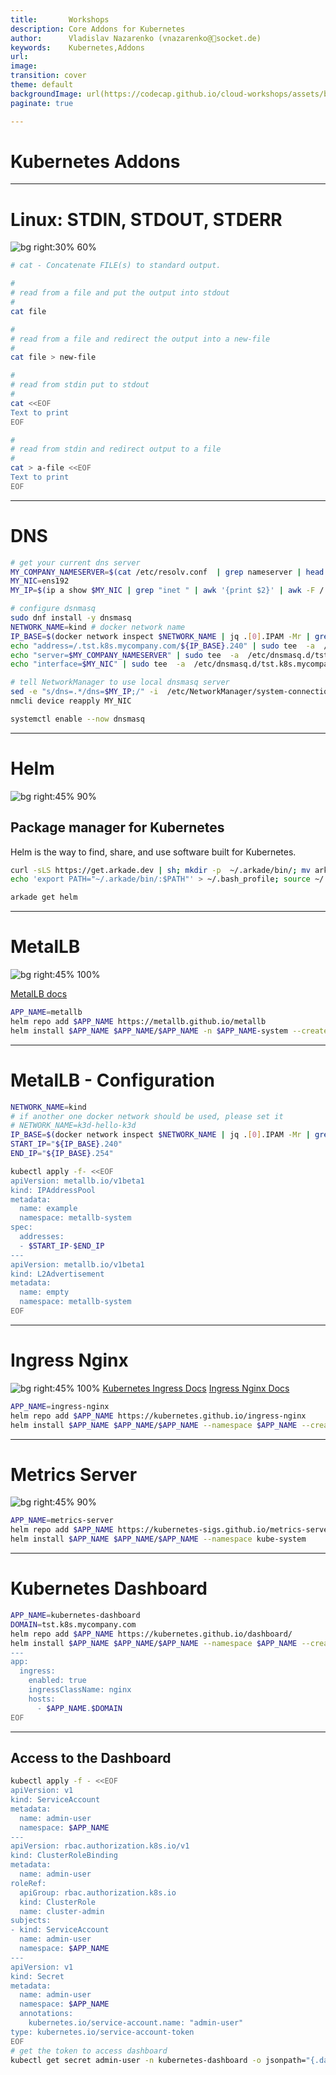 ```yaml
---
title:       Workshops
description: Core Addons for Kubernetes
author:      Vladislav Nazarenko (vnazarenko@📯socket.de)
keywords:    Kubernetes,Addons
url:         
image:
transition: cover
theme: default
backgroundImage: url(https://codecap.github.io/cloud-workshops/assets/background.jpg)
paginate: true

---
```


# Kubernetes Addons

---

# Linux: STDIN, STDOUT, STDERR
![bg right:30% 60%](https://cdn.hashnode.com/res/hashnode/image/upload/v1630813456614/NTviFs-yT.png?auto=compress,format&format=webp)

```bash
# cat - Concatenate FILE(s) to standard output.

#
# read from a file and put the output into stdout
#
cat file

#
# read from a file and redirect the output into a new-file
#
cat file > new-file

#
# read from stdin put to stdout
#
cat <<EOF
Text to print
EOF

#
# read from stdin and redirect output to a file
#
cat > a-file <<EOF
Text to print
EOF
```

---
# DNS
```bash
# get your current dns server
MY_COMPANY_NAMESERVER=$(cat /etc/resolv.conf  | grep nameserver | head -n1 | awk '{print $NF}')
MY_NIC=ens192
MY_IP=$(ip a show $MY_NIC | grep "inet " | awk '{print $2}' | awk -F / '{print $1}')

# configure dsnmasq
sudo dnf install -y dnsmasq
NETWORK_NAME=kind # docker network name
IP_BASE=$(docker network inspect $NETWORK_NAME | jq .[0].IPAM -Mr | grep Gateway | awk -F '"' '{print $4}' | sed -r -e 's/[.][0-9]+$//')
echo "address=/.tst.k8s.mycompany.com/${IP_BASE}.240" | sudo tee  -a  /etc/dnsmasq.d/tst.k8s.mycompany.com.conf 
echo "server=$MY_COMPANY_NAMESERVER" | sudo tee  -a  /etc/dnsmasq.d/tst.k8s.mycompany.com.conf 
echo "interface=$MY_NIC" | sudo tee  -a  /etc/dnsmasq.d/tst.k8s.mycompany.com.conf 

# tell NetworkManager to use local dnsmasq server
sed -e "s/dns=.*/dns=$MY_IP;/" -i  /etc/NetworkManager/system-connections/ens192.nmconnection
nmcli device reapply MY_NIC

systemctl enable --now dnsmasq
```

---
# Helm
![bg right:45% 90%](https://lazzaretti.me/images/blog/2024/introduction-to-helm-3/helm3-intro.png)
## Package manager for Kubernetes

Helm is the way to find, share, and use software built for Kubernetes.

```bash
curl -sLS https://get.arkade.dev | sh; mkdir -p  ~/.arkade/bin/; mv arkade ~/.arkade/bin/
echo 'export PATH="~/.arkade/bin/:$PATH"' > ~/.bash_profile; source ~/.bash_profile

arkade get helm
```
---
# MetalLB
![bg right:45% 100%](https://www.redhat.com/rhdc/managed-files/ohc/MetalLB%20advanced%20configuration-1.png)
[](https://codecap.github.io/cloud-workshops/assets/metallb-layer2.png)

[MetalLB docs](https://metallb.io/configuration/)

```bash
APP_NAME=metallb
helm repo add $APP_NAME https://metallb.github.io/metallb
helm install $APP_NAME $APP_NAME/$APP_NAME -n $APP_NAME-system --create-namespace
```
---
# MetalLB - Configuration
```bash
NETWORK_NAME=kind
# if another one docker network should be used, please set it
# NETWORK_NAME=k3d-hello-k3d
IP_BASE=$(docker network inspect $NETWORK_NAME | jq .[0].IPAM -Mr | grep Gateway | awk -F '"' '{print $4}' | sed -r -e 's/[.][0-9]+$//')
START_IP="${IP_BASE}.240"
END_IP="${IP_BASE}.254"

kubectl apply -f- <<EOF
apiVersion: metallb.io/v1beta1
kind: IPAddressPool
metadata:
  name: example
  namespace: metallb-system
spec:
  addresses:
  - $START_IP-$END_IP
---
apiVersion: metallb.io/v1beta1
kind: L2Advertisement
metadata:
  name: empty
  namespace: metallb-system
EOF
```
---

# Ingress Nginx
![bg right:45% 100%](https://miro.medium.com/v2/resize:fit:1100/format:webp/1*AgWCYOe3yMevVfzT_1EHog.png)
[Kubernetes Ingress Docs](https://kubernetes.io/docs/concepts/services-networking/ingress/)
[Ingress Nginx Docs](https://kubernetes.github.io/ingress-nginx/user-guide/basic-usage/)


```bash
APP_NAME=ingress-nginx
helm repo add $APP_NAME https://kubernetes.github.io/ingress-nginx
helm install $APP_NAME $APP_NAME/$APP_NAME --namespace $APP_NAME --create-namespace
```

---
# Metrics Server
![bg right:45% 90%](https://github.com/kubernetes/design-proposals-archive/raw/main/instrumentation/monitoring_architecture.png?raw=true)

```bash
APP_NAME=metrics-server
helm repo add $APP_NAME https://kubernetes-sigs.github.io/metrics-server/
helm install $APP_NAME $APP_NAME/$APP_NAME --namespace kube-system
```

---
# Kubernetes Dashboard

```bash
APP_NAME=kubernetes-dashboard
DOMAIN=tst.k8s.mycompany.com
helm repo add $APP_NAME https://kubernetes.github.io/dashboard/
helm install $APP_NAME $APP_NAME/$APP_NAME --namespace $APP_NAME --create-namespace --values - <<EOF
---
app:
  ingress:
    enabled: true
    ingressClassName: nginx
    hosts:
      - $APP_NAME.$DOMAIN
EOF

```
--- 
## Access to the Dashboard
```bash
kubectl apply -f - <<EOF
apiVersion: v1
kind: ServiceAccount
metadata:
  name: admin-user
  namespace: $APP_NAME
---
apiVersion: rbac.authorization.k8s.io/v1
kind: ClusterRoleBinding
metadata:
  name: admin-user
roleRef:
  apiGroup: rbac.authorization.k8s.io
  kind: ClusterRole
  name: cluster-admin
subjects:
- kind: ServiceAccount
  name: admin-user
  namespace: $APP_NAME
---
apiVersion: v1
kind: Secret
metadata:
  name: admin-user
  namespace: $APP_NAME
  annotations:
    kubernetes.io/service-account.name: "admin-user"
type: kubernetes.io/service-account-token
EOF
# get the token to access dashboard
kubectl get secret admin-user -n kubernetes-dashboard -o jsonpath="{.data.token}" | base64 -d
```
